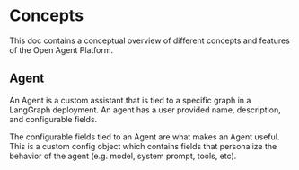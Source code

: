 # Concepts

This doc contains a conceptual overview of different concepts and features of the Open Agent Platform.

## Agent

An Agent is a custom assistant that is tied to a specific graph in a LangGraph deployment. An agent has a user provided name, description, and configurable fields.

The configurable fields tied to an Agent are what makes an Agent useful. This is a custom config object which contains fields that personalize the behavior of the agent (e.g. model, system prompt, tools, etc).
